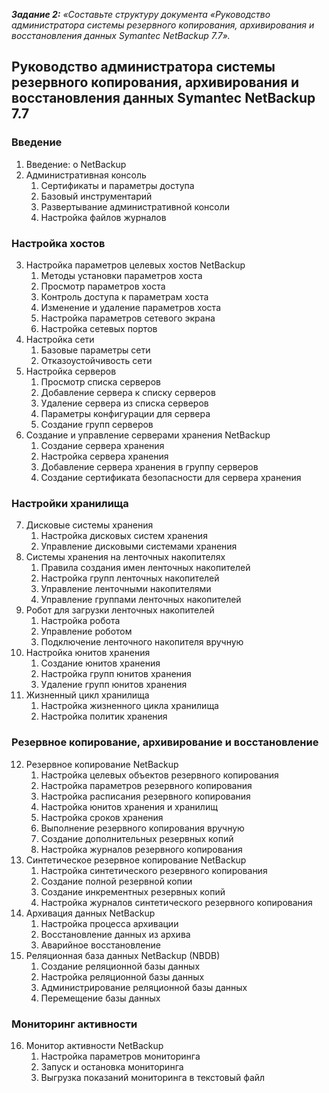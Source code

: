 **_Задание 2:_** *«Составьте структуру документа «Руководство администратора системы резервного копирования, архивирования и восстановления данных Symantec NetBackup 7.7».*

## Руководство администратора системы резервного копирования, архивирования и восстановления данных Symantec NetBackup 7.7
### Введение
1. Введение: о NetBackup
2. Административная консоль
    1. Сертификаты и параметры доступа
    1. Базовый инструментарий
    2. Развертывание административной консоли
    2. Настройка файлов журналов
### Настройка хостов
3. Настройка параметров целевых хостов NetBackup
    1. Методы установки параметров хоста
    1. Просмотр параметров хоста
    3. Контроль доступа к параметрам хоста
    4. Изменение и удаление параметров хоста
    5. Настройка параметров сетевого экрана
    6. Настройка сетевых портов
4. Настройка сети
    1. Базовые параметры сети
    2. Отказоустойчивость сети
5. Настройка серверов
    1. Просмотр списка серверов
    2. Добавление сервера к списку серверов
    3. Удаление сервера из списка серверов
    4. Параметры конфигурации для сервера
    5. Создание групп серверов
6. Создание и управление серверами хранения NetBackup
    1. Создание сервера хранения
    2. Настройка сервера хранения
    3. Добавление сервера хранения в группу серверов
    4. Создание сертификата безопасности для сервера хранения
### Настройки хранилища
7. Дисковые системы хранения
    1. Настройка дисковых систем хранения
    2. Управление дисковыми системами хранения
8. Системы хранения на ленточных накопителях
    1. Правила создания имен ленточных накопителей
    2. Настройка групп ленточных накопителей
    3. Управление ленточными накопителями
    4. Управление группами ленточных накопителей
9. Робот для загрузки ленточных накопителей
    1. Настройка робота
    2. Управление роботом
    3. Подключение ленточного накопителя вручную
10. Настройка юнитов хранения
    1. Создание юнитов хранения
    2. Настройка групп юнитов хранения
    3. Удаление групп юнитов хранения
11. Жизненный цикл хранилища
    1. Настройка жизненного цикла хранилища
    2. Настройка политик хранения
### Резервное копирование, архивирование и восстановление
12. Резервное копирование NetBackup
    1. Настройка целевых объектов резервного копирования
    2. Настройка параметров резервного копирования
    3. Настройка расписания резервного копирования
    4. Настройка юнитов хранения и хранилищ
    5. Настройка сроков хранения
    6. Выполнение резервного копирования вручную
    7. Создание дополнительных резервных копий
    8. Настройка журналов резервного копирования
13. Синтетическое резервное копирование NetBackup
    1. Настройка синтетического резервного копирования
    2. Создание полной резервной копии
    3. Создание инкрементных резервных копий
    4. Настройка журналов синтетического резервного копирования
14. Архивация данных  NetBackup
    1. Настройка процесса архивации
    2. Восстановление данных из архива
    3. Аварийное восстановление
15. Реляционная база данных NetBackup (NBDB)
    1. Создание реляционной базы данных
    2. Настройка реляционной базы данных
    3. Администрирование реляционной базы данных
    4. Перемещение базы данных
### Мониторинг активности
16. Монитор активности NetBackup
    1. Настройка параметров мониторинга
    3. Запуск и остановка мониторинга
    4. Выгрузка показаний мониторинга в текстовый файл
